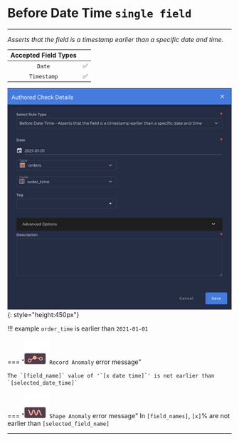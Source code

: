 # Before Date Time <spam id='single-field'>`single field`</spam>

---

*Asserts that the field is a timestamp earlier than a specific date and time.*

| Accepted Field Types   |                      |
| :--------------------: | :------------------: |
| `Date`                 | :white_check_mark:   |
| `Timestamp`            | :white_check_mark:   |

![Screenshot](../assets/checks/rule-types/before-date-time-check.png){: style="height:450px"}

!!! example
    `order_time` is earlier than `2021-01-01`

=== "![Screenshot](../assets/checks/rule-types/icons/icon-record-anomaly-dark.svg)`Record Anomaly` error message"

    The `[field_name]` value of '`[x date time]`' is not earlier than `[selected_date_time]`

=== "![Screenshot](../assets/checks/rule-types/icons/icon-shape-anomaly-dark.svg)`Shape Anomaly` error message"
    In `[field_names]`, `[x]`% are not earlier than `[selected_field_name]`

---